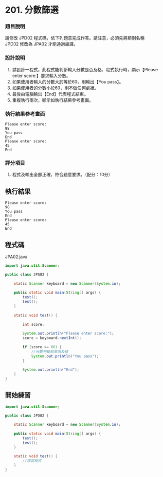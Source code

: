 # 201. 分數篩選

### 題目說明 ###

請修改 JPD02 程式碼，依下列題意完成作答。請注意，必須先將類別名稱 JPD02 修改為 JPA02 才能通過編譯。

### 設計說明 ###

1. 請設計一程式，此程式能判斷輸入分數是否及格，程式執行時，顯示【Please enter score:】要求輸入分數。
2. 如果使用者輸入的分數大於等於60，則輸出【You pass】。
3. 如果使用者的分數小於60，則不做任何處裡。
4. 最後由電腦輸出【End】代表程式結束。
5. 重複執行兩次，顯示如執行結果參考畫面。

### 執行結果參考畫面 ###

    Please enter score:
    98
    You pass
    End
    Please enter score:
    45
    End

### 評分項目 ###

1. 程式及輸出全部正確，符合題意要求。（配分：10分）

## 執行結果

```
Please enter score:
98
You pass
End
Please enter score:
45
End
```

## 程式碼

JPA02.java

```java
import java.util.Scanner;

public class JPA02 {
    
    static Scanner keyboard = new Scanner(System.in);
    
    public static void main(String[] args) {
        test();
        test();
    }
    
    static void test() {
        
        int score;
        
        System.out.println("Please enter score:");
        score = keyboard.nextInt();
        
        if (score >= 60) {
            //分數判斷結果為及格
            System.out.println("You pass");
        }
        
        System.out.println("End");
    }
}
```

## 開始練習

```java
import java.util.Scanner;

public class JPD02 {
    
    static Scanner keyboard = new Scanner(System.in);
    
    public static void main(String[] args) {
        test();
        test();
    }
    
    static void test() {
        //撰寫程式
    }
}
```
